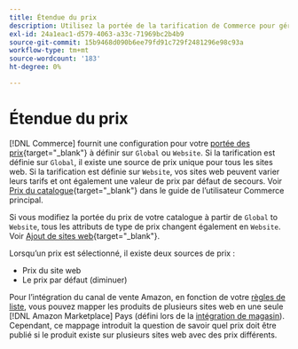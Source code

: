 ```yaml
---
title: Étendue du prix
description: Utilisez la portée de la tarification de Commerce pour gérer les tarifs en fonction de plusieurs sites web ou à l’échelle mondiale.
exl-id: 24a1eac1-d579-4063-a33c-71969bc2b4b9
source-git-commit: 15b9468d090b6ee79fd91c729f2481296e98c93a
workflow-type: tm+mt
source-wordcount: '183'
ht-degree: 0%

---
```


# Étendue du prix

[!DNL Commerce] fournit une configuration pour votre [portée des prix](https://docs.magento.com/user-guide/configuration/catalog/catalog.html#price){target=&quot;_blank&quot;} à définir sur `Global` ou `Website`. Si la tarification est définie sur `Global`, il existe une source de prix unique pour tous les sites web. Si la tarification est définie sur `Website`, vos sites web peuvent varier leurs tarifs et ont également une valeur de prix par défaut de secours. Voir [Prix du catalogue](https://docs.magento.com/user-guide/configuration/catalog/catalog.html#price){target=&quot;_blank&quot;} dans le guide de l’utilisateur Commerce principal.

Si vous modifiez la portée du prix de votre catalogue à partir de `Global` to `Website`, tous les attributs de type de prix changent également en `Website`. Voir [Ajout de sites web](https://docs.magento.com/user-guide/stores/stores-all-create-website.html){target=&quot;_blank&quot;}.

Lorsqu’un prix est sélectionné, il existe deux sources de prix :

- Prix du site web
- Le prix par défaut (diminuer)

Pour l’intégration du canal de vente Amazon, en fonction de votre [règles de liste](./listing-rules.md), vous pouvez mapper les produits de plusieurs sites web en une seule [!DNL Amazon Marketplace] Pays (défini lors de la [intégration de magasin](./store-integration.md)). Cependant, ce mappage introduit la question de savoir quel prix doit être publié si le produit existe sur plusieurs sites web avec des prix différents.
